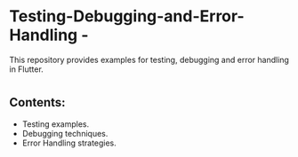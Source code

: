 # Testing-Debugging-and-Error-Handling -
   This repository provides examples for testing, debugging and error handling in Flutter.
#
## Contents:
   - Testing examples.
   - Debugging techniques.
   - Error Handling strategies.
#